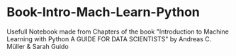 # Book-Intro-Mach-Learn-Python
Usefull Notebook made from Chapters of the book "Introduction to Machine Learning with Python A GUIDE FOR DATA SCIENTISTS" by Andreas C. Müller &amp; Sarah Guido
